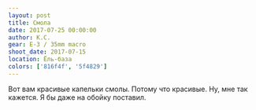 ```yaml
---
layout: post
title: Смола
date: 2017-07-25 00:00:00
author: К.С.
gear: E-3 / 35mm macro
shoot_date: 2017-07-15
location: Ёль-база
colors: ['816f4f', '5f4829']
---
```

Вот вам красивые капельки смолы. Потому что красивые. Ну, мне так кажется. Я бы даже на обойку поставил.
